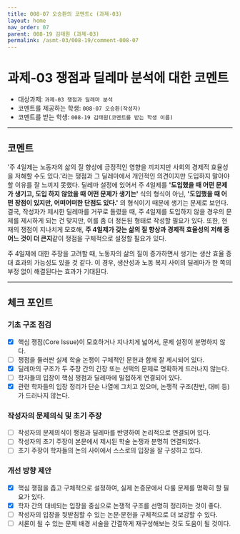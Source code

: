 ```yaml
---
title: 008-07 오승환의 코멘트c (과제-03) 
layout: home
nav_order: 07
parent: 008-19 김태원 (과제-03)
permalink: /asmt-03/008-19/comment-008-07
---
```


# 과제-03 쟁점과 딜레마 분석에 대한 코멘트

- 대상과제: `과제-03 쟁점과 딜레마 분석`
- 코멘트를 제공하는 학생: `008-07 오승환(작성자)` 
- 코멘트를 받는 학생: `008-19 김태원(코멘트를 받는 학생 이름)` 

---

## 코멘트
'주 4일제는 노동자의 삶의 질 향상에 긍정적인 영향을 끼치지만 사회의 경제적 효율성을 저해할 수도 있다.'라는 쟁점과 그 딜레마에서 개인적인 의견이지만 도입하지 말아야 할 이유를 잘 느끼지 못했다. 딜레마 설정에 있어서 주 4일제를 **'도입했을 때 어떤 문제가 생기고, 도입 하지 않았을 때 어떤 문제가 생기는'** 식의 형식이 아닌, **'도입했을 때 어떤 장점이 있지만, 어떠어떠한 단점도 있다.'** 의 형식이기 때문에 생기는 문제로 보인다. 결국, 작성자가 제시한 딜레마를 거꾸로 돌렸을 때, 주 4일제를 도입하지 않을 경우의 문제를 제시하게 되는 건 맞지만, 이를 좀 더 정돈된 형태로 작성할 필요가 있다. 또한, 현재의 쟁점이 지나치게 모호해, **주 4일제가 갖는 삶의 질 향상과 경제적 효율성의 저해 중 어느 것이 더 큰지**같이 쟁점을 구체적으로 설정할 필요가 있다. 

주 4일제에 대한 주장을 고려할 때, 노동자의 삶의 질이 증가하면서 생기는 생산 효율 증대 효과의 가능성도 있을 것 같다. 이 경우, 생산성과 노동 복지 사이의 딜레마가 한 쪽의 부정 없이 해결된다는 효과가 기대된다.


---

## 체크 포인트

### **기초 구조 점검**
- [x] 핵심 쟁점(Core Issue)이 모호하거나 지나치게 넓어서, 문제 설정이 분명하지 않다.
- [ ] 쟁점을 둘러싼 실제 학술 논쟁이 구체적인 문헌과 함께 잘 제시되어 있다.
- [x] 딜레마의 구조가 두 주장 간의 긴장 또는 선택의 문제로 명확하게 드러나지 않는다.
- [ ] 학자들의 입장이 핵심 쟁점과 딜레마에 밀접하게 연결되어 있다.
- [x] 관련 학자들의 입장 정리가 단순 나열에 그치고 있으며, 논쟁적 구조(찬반, 대비 등)가 드러나지 않는다.

### **작성자의 문제의식 및 초기 주장**
- [ ] 작성자의 문제의식이 쟁점과 딜레마를 반영하여 논리적으로 연결되어 있다.
- [ ] 작성자의 초기 주장이 본문에서 제시된 학술 논쟁과 분명히 연결되었다.
- [ ] 초기 주장이 학자들의 논의 사이에서 스스로의 입장을 잘 구성하고 있다.

### **개선 방향 제안**
- [x] 핵심 쟁점을 좁고 구체적으로 설정하여, 실제 논증문에서 다룰 문제를 명확히 할 필요가 있다.
- [x] 학자 간의 대비되는 입장을 중심으로 논쟁적 구조를 선명히 정리하는 것이 좋다.
- [ ] 작성자의 입장을 뒷받침할 수 있는 논문·문헌을 구체적으로 더 보강할 수 있다.
- [ ] 서론이 될 수 있는 문제 배경 서술을 간결하게 재구성해보는 것도 도움이 될 것이다.
